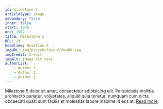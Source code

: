 ```yaml
---
id: milestone-5
articleType: image
secondary: false
inner: false
start: 1975 
end: 1982
title: Milestone 5
URL: /#
headline: Headline 5
imgURL: img/placeholder-600x400.jpg
imgCredit: Credit
imgAlt: Image alt text
authorList:
    - Author 1
    - Author 2
    - Author 3
---
```

Milestone 5 dolor sit amet, consectetur adipisicing elit. Perspiciatis mollitia architecto pariatur, voluptates, aliquid quia tenetur, numquam cum dicta obcaecati quasi sunt facilis et molestias labore maxime id eos at. <a href="#">Read more</a>